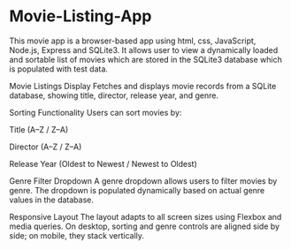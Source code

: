 # Movie-Listing-App

This movie app is a browser-based app using html, css, JavaScript, Node.js, Express and SQLite3. It allows user to view a dynamically loaded and sortable list of movies which are stored in the SQLite3 database which is populated with test data.

Movie Listings Display
Fetches and displays movie records from a SQLite database, showing title, director, release year, and genre.

Sorting Functionality
Users can sort movies by:

Title (A–Z / Z–A)

Director (A–Z / Z–A)

Release Year (Oldest to Newest / Newest to Oldest)

Genre Filter Dropdown
A genre dropdown allows users to filter movies by genre. The dropdown is populated dynamically based on actual genre values in the database.

Responsive Layout
The layout adapts to all screen sizes using Flexbox and media queries. On desktop, sorting and genre controls are aligned side by side; on mobile, they stack vertically.

